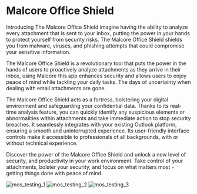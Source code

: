 # Malcore Office Shield

Introducing The Malcore Office Shield imagine having the ability to analyze every attachment that is sent to your inbox, putting the power in your hands to protect yourself from security risks. The Malcore Office Shield shields you from malware, viruses, and phishing attempts that could compromise your sensitive information.

The Malcore Office Shield is a revolutionary tool that puts the power in the hands of users to proactively analyze attachments as they arrive in their inbox, using Malcore this app enhances security and allows users to enjoy peace of mind while tackling your daily tasks. The days of uncertainty when dealing with email attachments are gone. 

The Malcore Office Shield acts as a fortress, bolstering your digital environment and safeguarding your confidential data. Thanks to its real-time analysis feature, you can quickly identify any suspicious elements or abnormalities within attachments and take immediate action to stop security breaches. It seamlessly integrates with your existing Outlook platform, ensuring a smooth and uninterrupted experience. Its user-friendly interface controls make it accessible to professionals of all backgrounds, with or without technical experience.

Discover the power of the Malcore Office Shield and unlock a new level of security, and productivity in your work environment. Take control of your attachments, bolster your security, and focus on what matters most - getting things done with peace of mind.


![mos_testing_1](https://github.com/Internet-2-0/Malcore-Office-Shield-Releases/assets/14183473/be743497-736c-41ab-9af4-1d98406c11ae)
![mos_testing_2](https://github.com/Internet-2-0/Malcore-Office-Shield-Releases/assets/14183473/5b669620-0d7b-4ecb-847a-d26058d902e8)
![mos_testing_3](https://github.com/Internet-2-0/Malcore-Office-Shield-Releases/assets/14183473/fe13f145-ef36-4e92-9c52-9688af21b6ac)
